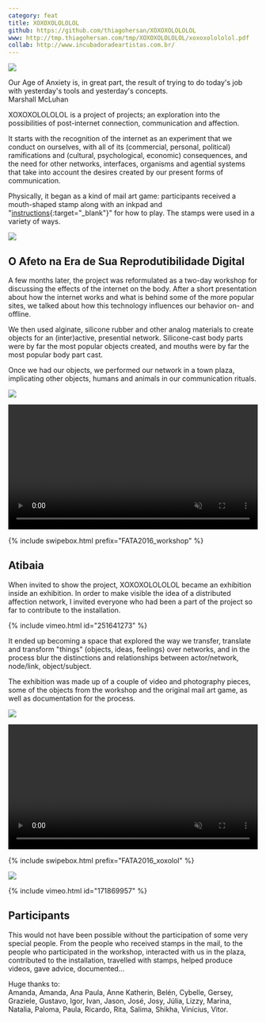 ```yaml
---
category: feat
title: XOXOXOLOLOLOL
github: https://github.com/thiagohersan/XOXOXOLOLOLOL
www: http://tmp.thiagohersan.com/tmp/XOXOXOLOLOLOL/xoxoxolololol.pdf
collab: http://www.incubadoradeartistas.com.br/
---
```

![](/assets/projects/xoxoxolololol/envelope02.jpg)

<div class="quote">
  Our Age of Anxiety is, in great part, the result of trying to do today's job with yesterday's tools and yesterday's concepts.<br>
  <span class="quote-author">Marshall McLuhan</span>
</div>

XOXOXOLOLOLOL is a project of projects; an exploration into the possibilities of post-internet connection, communication and affection.

It starts with the recognition of the internet as an experiment that we conduct on ourselves, with all of its (commercial, personal, political) ramifications and (cultural, psychological, economic) consequences, and the need for other networks, interfaces, organisms and agential systems that take into account the desires created by our present forms of communication.

Physically, it began as a kind of mail art game: participants received a mouth-shaped stamp along with an inkpad and "[instructions](/assets/projects/xoxoxolololol/regras_A6.pdf){:target="_blank"}" for how to play. The stamps were used in a variety of ways.

![](/assets/projects/xoxoxolololol/envelope00.jpg)

## O Afeto na Era de Sua Reprodutibilidade Digital
A few months later, the project was reformulated as a two-day workshop for discussing the effects of the internet on the body. After a short presentation about how the internet works and what is behind some of the more popular sites, we talked about how this technology influences our behavior on- and offline.

We then used alginate, silicone rubber and other analog materials to create objects for an (inter)active, presential network. Silicone-cast body parts were by far the most popular objects created, and mouths were by far the most popular body part cast.

Once we had our objects, we performed our network in a town plaza, implicating other objects, humans and animals in our communication rituals.

![](/assets/projects/xoxoxolololol/FATA2016_workshop01.jpg)

<video loop autoplay muted width="100%">
  <source src="/assets/projects/xoxoxolololol/movWorkshop08.webm" type="video/webm">
  <source src="/assets/projects/xoxoxolololol/movWorkshop08.mp4" type="video/mp4">
</video>

{% include swipebox.html prefix="FATA2016_workshop" %}

## Atibaia
When invited to show the project, XOXOXOLOLOLOL became an exhibition inside an exhibition. In order to make visible the idea of a distributed affection network, I invited everyone who had been a part of the project so far to contribute to the installation.

{% include vimeo.html id="251641273" %}

It ended up becoming a space that explored the way we transfer, translate and transform "things" (objects, ideas, feelings) over networks, and in the process blur the distinctions and relationships between actor/network, node/link, object/subject.

The exhibition was made up of a couple of video and photography pieces, some of the objects from the workshop and the original mail art game, as well as documentation for the process.

![](/assets/projects/xoxoxolololol/FATA2016_xoxolol00.jpg)

<video loop autoplay muted width="100%">
  <source src="/assets/projects/xoxoxolololol/movFATA03.webm" type="video/webm">
  <source src="/assets/projects/xoxoxolololol/movFATA03.mp4" type="video/mp4">
</video>

{% include swipebox.html prefix="FATA2016_xoxolol" %}

![](/assets/projects/xoxoxolololol/rules.jpg)

{% include vimeo.html id="171869957" %}

## Participants
This would not have been possible without the participation of some very special people. From the people who received stamps in the mail, to the people who participated in the workshop, interacted with us in the plaza, contributed to the installation, travelled with stamps, helped produce videos, gave advice, documented... 

Huge thanks to:  
Amanda, Amanda, Ana Paula, Anne Katherin, Belén, Cybelle, Gersey, Graziele, Gustavo, Igor, Ivan, Jason, José, Josy, Júlia, Lizzy, Marina, Natalia, Paloma, Paula, Ricardo, Rita, Salima, Shikha, Vinícius, Vitor.
